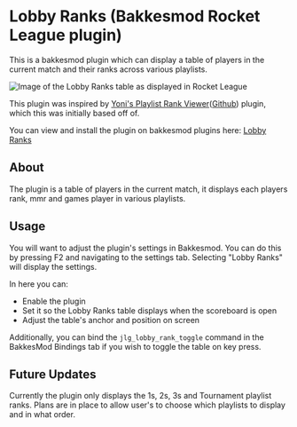 # Lobby Ranks (Bakkesmod Rocket League plugin)
This is a bakkesmod plugin which can display a table of players in the current match and their ranks across various playlists.

![Image of the Lobby Ranks table as displayed in Rocket League](https://i.imgur.com/HEdLLvS.jpeg)

This plugin was inspired by [Yoni's Playlist Rank Viewer](https://bakkesplugins.com/plugins/view/125)([Github](https://github.com/yonilerner/bakkesmod-playlist-rank-viewer/)) plugin, which this was initially based off of.

You can view and install the plugin on bakkesmod plugins here: [Lobby Ranks](https://bakkesplugins.com/plugins/view/348)

## About
The plugin is a table of players in the current match, it displays each players rank, mmr and games player in various playlists. 

## Usage
You will want to adjust the plugin's settings in Bakkesmod. You can do this by pressing F2 and navigating to the settings tab. Selecting "Lobby Ranks" will display the settings.

In here you can:
- Enable the plugin
- Set it so the Lobby Ranks table displays when the scoreboard is open
- Adjust the table's anchor and position on screen

Additionally, you can bind the `jlg_lobby_rank_toggle` command in the BakkesMod Bindings tab if you wish to toggle the table on key press.

## Future Updates
Currently the plugin only displays the 1s, 2s, 3s and Tournament playlist ranks. Plans are in place to allow user's to choose which playlists to display and in what order.
